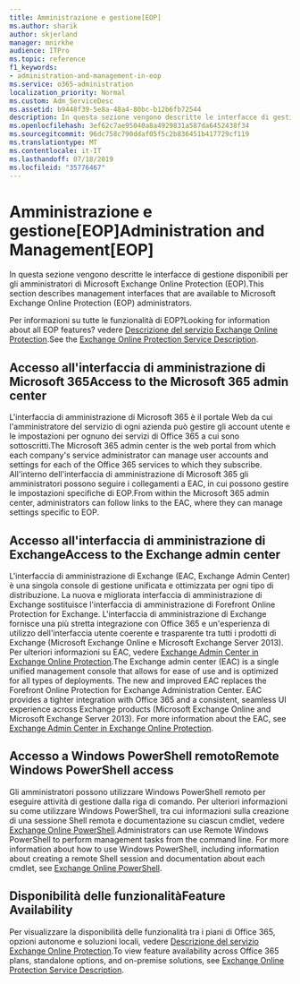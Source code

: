 ```yaml
---
title: Amministrazione e gestione[EOP]
ms.author: sharik
author: skjerland
manager: mnirkhe
audience: ITPro
ms.topic: reference
f1_keywords:
- administration-and-management-in-eop
ms.service: o365-administration
localization_priority: Normal
ms.custom: Adm_ServiceDesc
ms.assetid: b9448f39-5e8a-48a4-80bc-b12b6fb72544
description: In questa sezione vengono descritte le interfacce di gestione disponibili per gli amministratori di Microsoft Exchange Online Protection (EOP).
ms.openlocfilehash: 3ef62c7ae95040a8a4929831a587da6452438f34
ms.sourcegitcommit: 96dc758c790ddaf05f5c2b836451b417729cf119
ms.translationtype: MT
ms.contentlocale: it-IT
ms.lasthandoff: 07/18/2019
ms.locfileid: "35776467"
---
```

# <a name="administration-and-managementeop"></a><span data-ttu-id="da508-103">Amministrazione e gestione[EOP]</span><span class="sxs-lookup"><span data-stu-id="da508-103">Administration and Management[EOP]</span></span>

<span data-ttu-id="da508-104">In questa sezione vengono descritte le interfacce di gestione disponibili per gli amministratori di Microsoft Exchange Online Protection (EOP).</span><span class="sxs-lookup"><span data-stu-id="da508-104">This section describes management interfaces that are available to Microsoft Exchange Online Protection (EOP) administrators.</span></span>
  
<span data-ttu-id="da508-105">Per informazioni su tutte le funzionalità di EOP?</span><span class="sxs-lookup"><span data-stu-id="da508-105">Looking for information about all EOP features?</span></span> <span data-ttu-id="da508-106">vedere [Descrizione del servizio Exchange Online Protection](exchange-online-protection-service-description.md).</span><span class="sxs-lookup"><span data-stu-id="da508-106">See the [Exchange Online Protection Service Description](exchange-online-protection-service-description.md).</span></span>
  
## <a name="access-to-the-microsoft-365-admin-center"></a><span data-ttu-id="da508-107">Accesso all'interfaccia di amministrazione di Microsoft 365</span><span class="sxs-lookup"><span data-stu-id="da508-107">Access to the Microsoft 365 admin center</span></span>
<span data-ttu-id="da508-108"><a name="BKMK_accesstotheoffice365admincenter"> </a></span><span class="sxs-lookup"><span data-stu-id="da508-108"></span></span>

<span data-ttu-id="da508-109">L'interfaccia di amministrazione di Microsoft 365 è il portale Web da cui l'amministratore del servizio di ogni azienda può gestire gli account utente e le impostazioni per ognuno dei servizi di Office 365 a cui sono sottoscritti.</span><span class="sxs-lookup"><span data-stu-id="da508-109">The Microsoft 365 admin center is the web portal from which each company's service administrator can manage user accounts and settings for each of the Office 365 services to which they subscribe.</span></span> <span data-ttu-id="da508-110">All'interno dell'interfaccia di amministrazione di Microsoft 365 gli amministratori possono seguire i collegamenti a EAC, in cui possono gestire le impostazioni specifiche di EOP.</span><span class="sxs-lookup"><span data-stu-id="da508-110">From within the Microsoft 365 admin center, administrators can follow links to the EAC, where they can manage settings specific to EOP.</span></span>
  
## <a name="access-to-the-exchange-admin-center"></a><span data-ttu-id="da508-111">Accesso all'interfaccia di amministrazione di Exchange</span><span class="sxs-lookup"><span data-stu-id="da508-111">Access to the Exchange admin center</span></span>
<span data-ttu-id="da508-112"><a name="BKMK_accesstotheexchangeadmincenter"> </a></span><span class="sxs-lookup"><span data-stu-id="da508-112"></span></span>

<span data-ttu-id="da508-p103">L'interfaccia di amministrazione di Exchange (EAC, Exchange Admin Center) è una singola console di gestione unificata e ottimizzata per ogni tipo di distribuzione. La nuova e migliorata interfaccia di amministrazione di Exchange sostituisce l'interfaccia di amministrazione di Forefront Online Protection for Exchange. L'interfaccia di amministrazione di Exchange fornisce una più stretta integrazione con Office 365 e un'esperienza di utilizzo dell'interfaccia utente coerente e trasparente tra tutti i prodotti di Exchange (Microsoft Exchange Online e Microsoft Exchange Server 2013). Per ulteriori informazioni su EAC, vedere [Exchange Admin Center in Exchange Online Protection](https://go.microsoft.com/fwlink/p/?LinkId=282381).</span><span class="sxs-lookup"><span data-stu-id="da508-p103">The Exchange admin center (EAC) is a single unified management console that allows for ease of use and is optimized for all types of deployments. The new and improved EAC replaces the Forefront Online Protection for Exchange Administration Center. EAC provides a tighter integration with Office 365 and a consistent, seamless UI experience across Exchange products (Microsoft Exchange Online and Microsoft Exchange Server 2013). For more information about the EAC, see [Exchange Admin Center in Exchange Online Protection](https://go.microsoft.com/fwlink/p/?LinkId=282381).</span></span>
  
## <a name="remote-windows-powershell-access"></a><span data-ttu-id="da508-117">Accesso a Windows PowerShell remoto</span><span class="sxs-lookup"><span data-stu-id="da508-117">Remote Windows PowerShell access</span></span>
<span data-ttu-id="da508-118"><a name="BKMK_remotewindowspowershellaccess"> </a></span><span class="sxs-lookup"><span data-stu-id="da508-118"></span></span>

 <span data-ttu-id="da508-p104">Gli amministratori possono utilizzare Windows PowerShell remoto per eseguire attività di gestione dalla riga di comando. Per ulteriori informazioni su come utilizzare Windows PowerShell, tra cui informazioni sulla creazione di una sessione Shell remota e documentazione su ciascun cmdlet, vedere [Exchange Online PowerShell](https://go.microsoft.com/fwlink/p/?LinkId=282266).</span><span class="sxs-lookup"><span data-stu-id="da508-p104">Administrators can use Remote Windows PowerShell to perform management tasks from the command line. For more information about how to use Windows PowerShell, including information about creating a remote Shell session and documentation about each cmdlet, see [Exchange Online PowerShell](https://go.microsoft.com/fwlink/p/?LinkId=282266).</span></span>
  
## <a name="feature-availability"></a><span data-ttu-id="da508-121">Disponibilità delle funzionalità</span><span class="sxs-lookup"><span data-stu-id="da508-121">Feature Availability</span></span>
<span data-ttu-id="da508-122"><a name="BKMK_remotewindowspowershellaccess"> </a></span><span class="sxs-lookup"><span data-stu-id="da508-122"></span></span>

<span data-ttu-id="da508-123">Per visualizzare la disponibilità delle funzionalità tra i piani di Office 365, opzioni autonome e soluzioni locali, vedere [Descrizione del servizio Exchange Online Protection](exchange-online-protection-service-description.md).</span><span class="sxs-lookup"><span data-stu-id="da508-123">To view feature availability across Office 365 plans, standalone options, and on-premise solutions, see [Exchange Online Protection Service Description](exchange-online-protection-service-description.md).</span></span>
  

